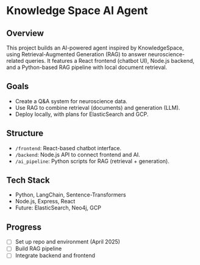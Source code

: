 # Knowledge Space AI Agent

## Overview
This project builds an AI-powered agent inspired by KnowledgeSpace, using Retrieval-Augmented Generation (RAG) to answer neuroscience-related queries. It features a React frontend (chatbot UI), Node.js backend, and a Python-based RAG pipeline with local document retrieval.

## Goals
- Create a Q&A system for neuroscience data.
- Use RAG to combine retrieval (documents) and generation (LLM).
- Deploy locally, with plans for ElasticSearch and GCP.

## Structure
- `/frontend`: React-based chatbot interface.
- `/backend`: Node.js API to connect frontend and AI.
- `/ai_pipeline`: Python scripts for RAG (retrieval + generation).

## Tech Stack
- Python, LangChain, Sentence-Transformers
- Node.js, Express, React
- Future: ElasticSearch, Neo4j, GCP

## Progress
- [ ] Set up repo and environment (April 2025)
- [ ] Build RAG pipeline
- [ ] Integrate backend and frontend
